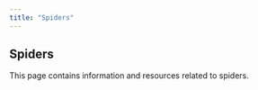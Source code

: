 ```yaml
---
title: "Spiders"
---
```


## Spiders

This page contains information and resources related to spiders.
